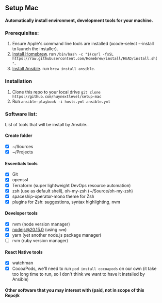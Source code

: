 ## Setup Mac

#### Automatically install environment, development tools for your machine.

### Prerequisites:
1. Ensure Apple's command line tools are installed (xcode-select --install to launch the installer).
2. [Install Homebrew](https://brew.sh/). run `/bin/bash -c "$(curl -fsSL https://raw.githubusercontent.com/Homebrew/install/HEAD/install.sh)"`.
2. [Install Ansible](https://formulae.brew.sh/formula/ansible). run `brew install ansible`.

### Installation
1. Clone this repo to your local drive `git clone https://github.com/huynextlevel/setup-mac`
2. Run `ansible-playbook -i hosts.yml ansible.yml`

### Software list:
List of tools that will be install by Ansible..

#### Create folder
- [x] ~/Sources
- [x] ~/Projects

#### Essentials tools
- [x] Git
- [x] openssl
- [x] Terraform (super lightweight DevOps resource automation)
- [x] zsh (use as default shell), oh-my-zsh (~/Source/oh-my-zsh)
- [x] spaceship-operator-mono theme for Zsh
- [x] plugins for Zsh: suggestions, syntax highlighting, nvm

#### Developer tools
- [x] nvm (node version manager)
- [x] nodejs@20.15.0 (using `nvm`)
- [x] yarn (yet another node.js package manager)
- [ ] rvm (ruby version manager)

#### React Native tools
- [x] watchman
- [x] CocoaPods, we'll need to run `pod install cocoapods` on our own (it take too long time to run, so I don't think we want to have it installed by Ansible)

#### Other software that you may interest with (paid, not in scope of this Repo)k
